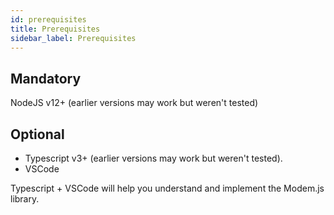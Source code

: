 ```yaml
---
id: prerequisites
title: Prerequisites
sidebar_label: Prerequisites
---
```


## Mandatory

NodeJS v12+ (earlier versions may work but weren't tested)

## Optional

- Typescript v3+ (earlier versions may work but weren't tested).
- VSCode

Typescript + VSCode will help you understand and implement the Modem.js library.
